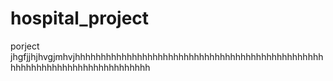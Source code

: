 # hospital_project
porject
jhgfjjhjhvgjmhvjhhhhhhhhhhhhhhhhhhhhhhhhhhhhhhhhhhhhhhhhhhhhhhhhhhhhhhhhhhhhhhhhhhhhhhhhhhh
